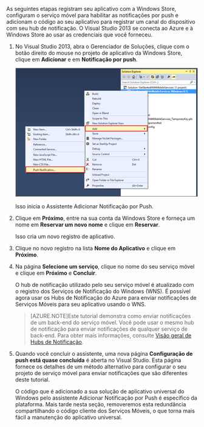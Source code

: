 As seguintes etapas registram seu aplicativo com a Windows Store, configuram o serviço móvel para habilitar as notificações por push e adicionam o código ao seu aplicativo para registrar um canal do dispositivo com seu hub de notificação. O Visual Studio 2013 se conecta ao Azure e à Windows Store ao usar as credenciais que você forneceu.

1. No Visual Studio 2013, abra o Gerenciador de Soluções, clique com o botão direito do mouse no projeto de aplicativo da Windows Store, clique em **Adicionar** e em **Notificação por push**. 

	![Adicionar o assistente Notificação por Push no Visual Studio 2013](./media/mobile-services-create-new-push-vs2013/mobile-add-push-notifications-vs2013.png)

	Isso inicia o Assistente Adicionar Notificação por Push.

2. Clique em **Próximo**, entre na sua conta da Windows Store e forneça um nome em **Reservar um novo nome** e clique em **Reservar**.

	Isso cria um novo registro de aplicativo.

3. Clique no novo registro na lista **Nome do Aplicativo** e clique em **Próximo**.

4. Na página **Selecione um serviço**, clique no nome do seu serviço móvel e clique em **Próximo** e **Concluir**.

	O hub de notificação utilizado pelo seu serviço móvel é atualizado com o registro dos Serviços de Notificação do Windows (WNS). É possível agora usar os Hubs de Notificação do Azure para enviar notificações de Serviços Móveis para seu aplicativo usando o WNS.

	>[AZURE.NOTE]Este tutorial demonstra como enviar notificações de um back-end do serviço móvel. Você pode usar o mesmo hub de notificação para enviar notificações de qualquer serviço de back-end. Para obter mais informações, consulte [Visão geral de Hubs de Notificação](http://msdn.microsoft.com/library/azure/jj927170.aspx).

5. Quando você concluir o assistente, uma nova página **Configuração de push está quase concluída** é aberta no Visual Studio. Esta página fornece os detalhes de um método alternativo para configurar o seu projeto de serviço móvel para enviar notificações que são diferentes deste tutorial.

	O código que é adicionado a sua solução de aplicativo universal do Windows pelo assistente Adicionar Notificação por Push é específico da plataforma. Mais tarde nesta seção, removeremos esta redundância compartilhando o código cliente dos Serviços Móveis, o que torna mais fácil a manutenção do aplicativo universal.

<!-- URLs. -->
[Get started with Mobile Services]: /develop/mobile/tutorials/get-started/
[Get started with data]: /develop/mobile/tutorials/get-started-with-data-dotnet/
[Import your publishsettings file in Visual Studio 2013]: ../articles/mobile-services/mobile-services-windows-how-to-import-publishsettings.md

<!---HONumber=August15_HO6-->